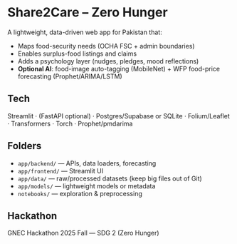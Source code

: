 # Share2Care – Zero Hunger

A lightweight, data-driven web app for Pakistan that:
- Maps food-security needs (OCHA FSC + admin boundaries)
- Enables surplus-food listings and claims
- Adds a psychology layer (nudges, pledges, mood reflections)
- **Optional AI**: food-image auto-tagging (MobileNet) + WFP food-price forecasting (Prophet/ARIMA/LSTM)

## Tech
Streamlit · (FastAPI optional) · Postgres/Supabase or SQLite · Folium/Leaflet · Transformers · Torch · Prophet/pmdarima

## Folders
- `app/backend/` — APIs, data loaders, forecasting
- `app/frontend/` — Streamlit UI
- `app/data/` — raw/processed datasets (keep big files out of Git)
- `app/models/` — lightweight models or metadata
- `notebooks/` — exploration & preprocessing

## Hackathon
GNEC Hackathon 2025 Fall — SDG 2 (Zero Hunger)
